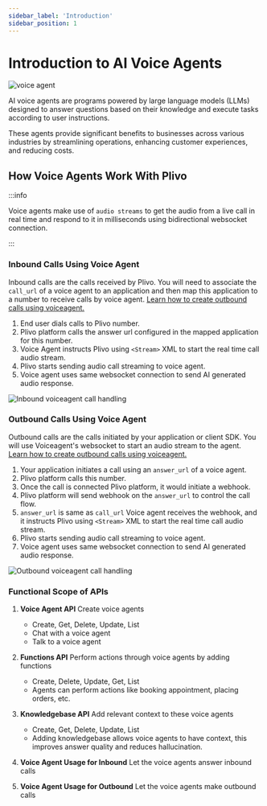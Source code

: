 ```yaml
---
sidebar_label: 'Introduction'
sidebar_position: 1
---
```


# Introduction to AI Voice Agents

![voice agent](/img/voice_bot_icon.svg)

AI voice agents are programs powered by large language models (LLMs) designed to answer questions based on their knowledge and execute tasks according to user instructions.

These agents provide significant benefits to businesses across various industries by streamlining operations, enhancing customer experiences, and reducing costs.



## How Voice Agents Work With Plivo

:::info

Voice agents make use of `audio streams` to get the audio from a live call in real time and respond to it in milliseconds using bidirectional websocket connection.

:::


### Inbound Calls Using Voice Agent

Inbound calls are the calls received by Plivo. You will need to associate the `call_url`  of a voice agent to an application and then map this application to a number to receive calls by voice agent. [Learn how to create outbound calls using voiceagent.](Inbound%20Calls%20with%20Voiceagent.md)

1. End user dials calls to Plivo number.
2. Plivo platform calls the answer url configured in the mapped application for this number.
3. Voice Agent instructs Plivo using `<Stream>` XML to start the real time call audio stream.
4. Plivo starts sending audio call streaming to voice agent. 
5. Voice agent uses same websocket connection to send AI generated audio response.

![Inbound voiceagent call handling](/img/inbound_voicebot_v1.svg)


### Outbound Calls Using Voice Agent

Outbound calls are the calls initiated by your application or client SDK. You will use Voiceagent's websocket to start an audio stream to the agent. [Learn how to create outbound calls using voiceagent.](Outbound%20Calls%20with%20Voiceagent.md)

1. Your application initiates a call using an `answer_url` of a voice agent.
2. Plivo platform calls this number.
3. Once the call is connected Plivo platform, it would initiate a webhook. 
4. Plivo platform will send webhook on the `answer_url` to control the call flow.
5. `answer_url` is same as `call_url` Voice agent receives the webhook, and it instructs Plivo using `<Stream>` XML to start the real time call audio stream.
6. Plivo starts sending audio call streaming to voice agent.
7. Voice agent uses same websocket connection to send AI generated audio response.



![Outbound voiceagent call handling](/img/Outbound_voicebot_v1.svg)

### Functional Scope of APIs

1. **Voice Agent API** Create voice agents
    - Create, Get, Delete, Update, List
    - Chat with a voice agent
    - Talk to a voice agent
2. **Functions API** Perform actions through voice agents by adding functions
    - Create, Delete, Update, Get, List
    - Agents can perform actions like booking appointment, placing orders, etc.
3. **Knowledgebase API** Add relevant context to these voice agents
    - Create, Get, Delete, Update, List
    - Adding knowledgebase allows voice agents to have context, this improves answer quality and reduces hallucination.

4. **Voice Agent Usage for Inbound** Let the voice agents answer inbound calls
 
5. **Voice Agent Usage for Outbound** Let the voice agents make outbound calls




